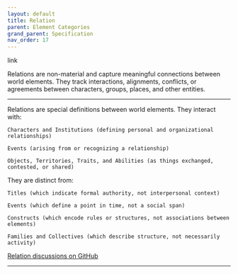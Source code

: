 ```yaml
---
layout: default
title: Relation
parent: Element Categories
grand_parent: Specification
nav_order: 17
---
```


<span class="material-symbols-outlined">link</span>

Relations are non-material and capture meaningful connections between world elements. They track interactions, alignments, conflicts, or agreements between characters, groups, places, and other entities. 

--- 
  
Relations are special definitions between world elements. They interact with:

    Characters and Institutions (defining personal and organizational relationships)

    Events (arising from or recognizing a relationship)

    Objects, Territories, Traits, and Abilities (as things exchanged, contested, or shared)

They are distinct from:

    Titles (which indicate formal authority, not interpersonal context)

    Events (which define a point in time, not a social span)

    Constructs (which encode rules or structures, not associations between elements)

    Families and Collectives (which describe structure, not necessarily activity)

[Relation discussions on GitHub](https://github.com/OnlyWorlds/OnlyWorlds/discussions/categories/relation)

---
 